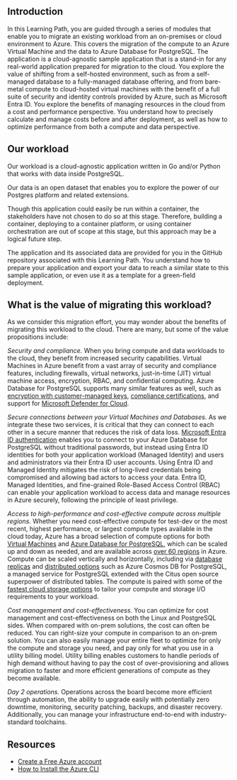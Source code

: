 ## Introduction 


In this Learning Path, you are guided through a series of modules that enable you to migrate an existing workload from an on-premises or cloud environment to Azure. This covers the migration of the compute to an Azure Virtual Machine and the data to Azure Database for PostgreSQL. The application is a cloud-agnostic sample application that is a stand-in for any real-world application prepared for migration to the cloud. You explore the value of shifting from a self-hosted environment, such as from a self-managed database to a fully-managed database offering, and from bare-metal compute to cloud-hosted virtual machines with the benefit of a full suite of security and identity controls provided by Azure, such as Microsoft Entra ID. You explore the benefits of managing resources in the cloud from a cost and performance perspective. You understand how to precisely calculate and manage costs before and after deployment, as well as how to optimize performance from both a compute and data perspective. 
## Our workload 

Our workload is a cloud-agnostic application written in Go and/or Python that works with data inside PostgreSQL. 

Our data is an open dataset that enables you to explore the power of our Postgres platform and related extensions. 

Though this application could easily be run within a container, the stakeholders have not chosen to do so at this stage. Therefore, building a container, deploying to a container platform, or using container orchestration are out of scope at this stage, but this approach may be a logical future step. 

The application and its associated data are provided for you in the GitHub repository associated with this Learning Path. You understand how to prepare your application and export your data to reach a similar state to this sample application, or even use it as a template for a green-field deployment. 

## What is the value of migrating this workload? 

As we consider this migration effort, you may wonder about the benefits of migrating this workload to the cloud. There are many, but some of the value propositions include:

*Security and compliance.* When you bring compute and data workloads to the cloud, they benefit from increased security capabilities. Virtual Machines in Azure benefit from a vast array of security and compliance features, including firewalls, virtual networks, just-in-time (JIT) virtual machine access, encryption, RBAC, and confidential computing. Azure Database for PostgreSQL supports many similar features as well, such as [encryption with customer-managed keys](https://learn.microsoft.com/azure/postgresql/flexible-server/concepts-data-encryption), [compliance certifications](https://learn.microsoft.com/azure/postgresql/flexible-server/concepts-compliance), and support for [Microsoft Defender for Cloud](https://learn.microsoft.com/azure/postgresql/flexible-server/concepts-security#microsoft-defender-for-cloud-support).  

*Secure connections between your Virtual Machines and Databases.* As we integrate these two services, it is critical that they can connect to each other in a secure manner that reduces the risk of data loss. [Microsoft Entra ID authentication](https://learn.microsoft.com/azure/postgresql/flexible-server/concepts-azure-ad-authentication) enables you to connect to your Azure Database for PostgreSQL without traditional passwords, but instead using Entra ID identities for both your application workload (Managed Identity) and users and administrators via their Entra ID user accounts. Using Entra ID and Managed Identity mitigates the risk of long-lived credentials being compromised and allowing bad actors to access your data. Entra ID, Managed Identities, and fine-grained Role-Based Access Control (RBAC) can enable your application workload to access data and manage resources in Azure securely, following the principle of least privilege. 

*Access to high-performance and cost-effective compute across multiple regions.* Whether you need cost-effective compute for test-dev or the most recent, highest performance, or largest compute types available in the cloud today, Azure has a broad selection of compute options for both [Virtual Machines](https://learn.microsoft.com/azure/virtual-machines/sizes/overview) and [Azure Database for PostgreSQL](https://learn.microsoft.com/azure/postgresql/flexible-server/concepts-compute), which can be scaled up and down as needed, and are available across [over 60 regions](https://azure.microsoft.com/explore/global-infrastructure/products-by-region) in Azure. Compute can be scaled vertically and horizontally, including via [database replicas](https://learn.microsoft.com/azure/postgresql/flexible-server/concepts-read-replicas) and [distributed options](https://learn.microsoft.com/azure/cosmos-db/postgresql/introduction) such as Azure Cosmos DB for PostgreSQL, a managed service for PostgreSQL extended with the Citus open source superpower of distributed tables. The compute is paired with some of the [fastest cloud storage options](https://learn.microsoft.com/azure/virtual-machines/disks-types) to tailor your compute and storage I/O requirements to your workload. 

*Cost management and cost-effectiveness.* You can optimize for cost management and cost-effectiveness on both the Linux and PostgreSQL sides. When compared with on-prem solutions, the cost can often be reduced. You can right-size your compute in comparison to an on-prem solution. You can also easily manage your entire fleet to optimize for only the compute and storage you need, and pay only for what you use in a utility billing model. Utility billing enables customers to handle periods of high demand without having to pay the cost of over-provisioning and allows migration to faster and more efficient generations of compute as they become available. 

*Day 2 operations.* Operations across the board become more efficient through automation, the ability to upgrade easily with potentially zero downtime, monitoring, security patching, backups, and disaster recovery. Additionally, you can manage your infrastructure end-to-end with industry-standard toolchains.

## Resources
- [Create a Free Azure account](https://azure.microsoft.com/free/)
- [How to Install the Azure CLI](https://learn.microsoft.com/cli/azure/install-azure-cli)
